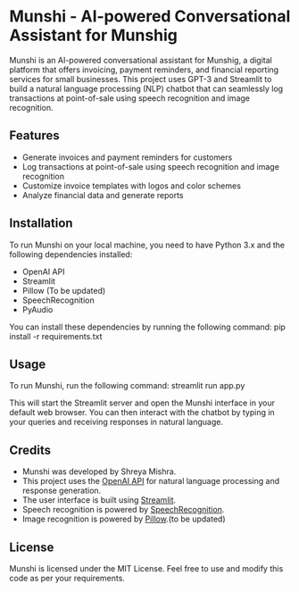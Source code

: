 # Munshi - AI-powered Conversational Assistant for Munshig

Munshi is an AI-powered conversational assistant for Munshig, a digital platform that offers invoicing, payment reminders, and financial reporting services for small businesses. This project uses GPT-3 and Streamlit to build a natural language processing (NLP) chatbot that can seamlessly log transactions at point-of-sale using speech recognition and image recognition.

## Features

- Generate invoices and payment reminders for customers
- Log transactions at point-of-sale using speech recognition and image recognition
- Customize invoice templates with logos and color schemes
- Analyze financial data and generate reports

## Installation

To run Munshi on your local machine, you need to have Python 3.x and the following dependencies installed:

- OpenAI API
- Streamlit
- Pillow (To be updated)
- SpeechRecognition
- PyAudio

You can install these dependencies by running the following command:
pip install -r requirements.txt

## Usage

To run Munshi, run the following command:
streamlit run app.py

This will start the Streamlit server and open the Munshi interface in your default web browser. You can then interact with the chatbot by typing in your queries and receiving responses in natural language.

## Credits

- Munshi was developed by Shreya Mishra.
- This project uses the [OpenAI API](https://openai.com/api/) for natural language processing and response generation.
- The user interface is built using [Streamlit](https://streamlit.io/).
- Speech recognition is powered by [SpeechRecognition](https://pypi.org/project/SpeechRecognition/).
- Image recognition is powered by [Pillow](https://pillow.readthedocs.io/en/stable/).(to be updated)

## License

Munshi is licensed under the MIT License. Feel free to use and modify this code as per your requirements.
